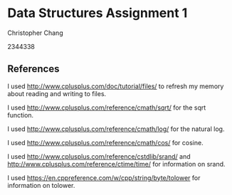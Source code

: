 # Data Structures Assignment 1
Christopher Chang

2344338

## References
I used http://www.cplusplus.com/doc/tutorial/files/ to refresh my memory about
reading and writing to files.

I used  http://www.cplusplus.com/reference/cmath/sqrt/ for the sqrt function.

I used http://www.cplusplus.com/reference/cmath/log/ for the natural log.

I used http://www.cplusplus.com/reference/cmath/cos/ for cosine.

I used http://www.cplusplus.com/reference/cstdlib/srand/ and http://www.cplusplus.com/reference/ctime/time/ for information on srand.

I used https://en.cppreference.com/w/cpp/string/byte/tolower for information
on tolower.